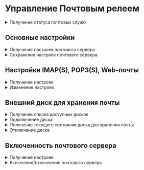 # Управление Почтовым релеем

<details>
<summary>Получение статуса почтовых служб</summary>

`GET /mail/settings/general/status`

**Ответ на успешный запрос:**

```json5
[
  {
    "name": "string",
    "status": "active" | "activating" | "deactivating" | "failed" | "inactive" | "reloading",
    "msg": [
      "string",
      ...
    ]
  },
  ...
]
```

* `name` - имя демона;
* `status` - одна из строк, означающих состояние демона;
* `msg` - массив строк с сообщениями об ошибках, если ошибки есть.

</details>

## Основные настройки

<details>
<summary>Получение настроек почтового сервера</summary>

`GET /mail/settings/general`

**Ответ на успешный запрос:**

```json5
{
  "mail_domain": "string" | "null",
  "mail_hostname": "string",
  "mail_additional_domains": [
    "string",
    ...
  ],
  "mail_relay_domains": [
    "string",
    ...
  ]
}
```

* `mail_domain` - основной почтовый домен. Если не настроен - `null`;
* `mail_hostname` - имя хоста почтового сервера. Если не настроено - `null`;
* `mail_additional_domains` - массив дополнительных почтовых доменов. Если не настроены - пустой массив;
* `mail_relay_domains` - массив relay-доменов. Если не настроены - пустой массив. Каждый элемент массива имеет вид `from_domain|to_domain`, где:
  * `from_domain` - валидное доменное имя;
  * `to_domain` - валидное доменное имя или IP-адрес.

</details>

<details>
<summary>Сохранение настроек почтового сервера</summary>

`PUT /mail/settings/general`

**Json-тело запроса:**

```json5
{
  "mail_domain": "string",
  "mail_hostname": "string",
  "mail_additional_domains": [
    "string",
    ...
  ],
  "mail_relay_domains": [
    "string",
    ...
  ]
}
```

* `mail_domain` - основной почтовый домен. Если не настроен - `null`. Не может быть пустым;
* `mail_hostname` - имя хоста почтового сервера. Если не настроено - `null`. Не может быть пустым;
* `mail_additional_domains` - массив дополнительных почтовых доменов. Каждый элемент массива должен быть валидным доменным именем и не может быть пустой строкой или `null`. Может быть пустым;
* `mail_relay_domains` - массив relay-доменов. Может быть пустым. Каждый элемент массива должен иметь вид `from_domain|to_domain`, где:
  * `from_domain` - валидное доменное имя, не может быть пустой строкой или `null`;
  * `to_domain` - валидное доменное имя или IP-адрес, не может быть пустой строкой или `null`.

**Ответ на успешный запрос:** 200 ОК

</details>

## Настройки IMAP(S), POP3(S), Web-почты

<details>
<summary>Получение настроек</summary>

`GET /mail/settings/general/server_access`

**Ответ на успешный запрос:**

```json5
{
  "imap_enabled": "boolean",
  "pop3_enabled": "boolean",
  "webmail_enabled": "boolean"
}
```

* `imap_enabled` - `true`, когда IMAP включен, и `false`, когда выключен;
* `pop3_enabled` - `true`, когда POP3 включен, и `false`, когда выключен;
* `webmail_enabled` - `true`, когда интерфейс веб-почты включен, и `false`, когда выключен.

</details>

<details>
<summary>Изменение настроек</summary>

`PATCH /mail/settings/general/server_access`

**Json-тело запроса (все или некоторые поля):**

```json5
{
  "imap_enabled": "boolean",
  "pop3_enabled": "boolean",
  "webmail_enabled": "boolean"
}
```

* `imap_enabled` - `true`, когда IMAP включен, и `false`, когда выключен;
* `pop3_enabled` - `true`, когда POP3 включен, и `false`, когда выключен;
* `webmail_enabled` - `true`, когда интерфейс веб-почты включен, и `false`, когда выключен.

**Ответ на успешный запрос:** 200 ОК

</details>

## Внешний диск для хранения почты

<details>
<summary>Получение списка доступных дисков</summary>

`GET /mail/settings/general/ext_hdd/list`

**Ответ на успешный запрос:**

```json5
[
  {
    "id": "string",
    "title": "string"
  },
  ...
]
```

* `id` - идентификатор диска;
* `title` - название.

</details>

<details>
<summary>Подключение диска</summary>

`POST /mail/settings/general/ext_hdd`

**Json-тело запроса:**

```json5
{
  "id": "string"
}
```

* `id` - идентификатор диска.

**Ответ на успешный запрос:** 200 ОК

</details>

<details>
<summary>Получение текущего состояния диска для хранения почты</summary>

`GET /mail/settings/general/ext_hdd`

**Ответ на успешный запрос:**

```json5
{
  "disk_id": "string" | "null",
  "title": "string" | "null",
  "status": "connecting" | "connected" | "disconnected" | "error" | "check",
  "fs_uuid": "string" | "null",
  "free_size": "integer" | "null",
  "total_size": "integer" | "null",
  "error": "string" | "null"
}
```

* `disk_id` - идентификатор диска. Может быть `null`, если диск не подключен;
* `title` - название диска. Может быть `null`, если диск не подключен;
* `fs_uuid` - идентификатор файловой системы. Может быть `null`, если диск не подключен;
* `status` - текущее состояние диска:
    * `connecting`- диск в процессе монтирования;
    * `connected`- диск подключен и работает нормально;
    * `disconnected`: диск не подключен;
    * `error`- при подключении диска произошла ошибка;
    * `check`- проверка формата почтовых ящиков.
* `free_size` - количество свободного места, байт. Может быть `null`, если диск не подключен;
* `total_size` - размер диска, байт. Может быть `null`, если диск не подключен;
* `error` - текст ошибки, если текущее состояние диска - `error`, иначе - `null`.

</details>

<details>
<summary>Отключение диска</summary>

`DELETE /mail/settings/general/ext_hdd`

**Ответ на успешный запрос:** 200 ОК

</details>

## Включенность почтового сервера

<details>
<summary>Получение настроек</summary>

`GET /mail/settings/general/state`

**Ответ на успешный запрос:**

```json5
{
  "enabled": "boolean"
}
```

* `enabled` - опция раздела **Основные настройки**: `true` - включена, `false` - выключена.

</details>

<details>
<summary>Включение/отключение почтового сервера</summary>

`PUT /mail/settings/general/state`

**Json-тело запроса:**

```json5
{
  "enabled": "boolean"
}
```

* `enabled` - опция раздела **Основные настройки**: `true` - включена, `false` - выключена.

**Ответ на успешный запрос:** 200 ОК

</details>